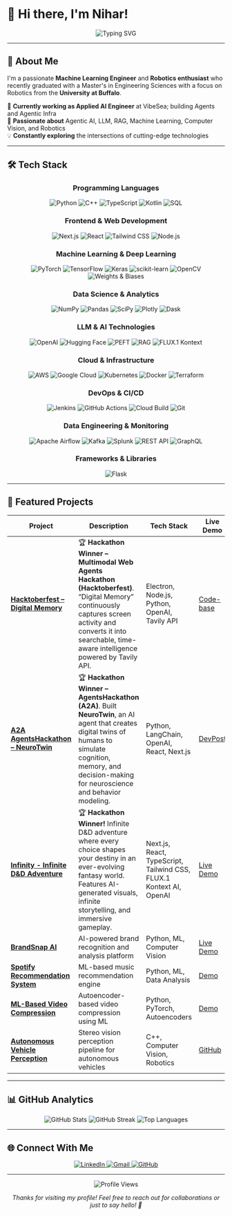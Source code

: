 # 👋 Hi there, I'm Nihar!

<div align="center">
  <img src="https://readme-typing-svg.herokuapp.com?font=Fira+Code&weight=500&size=28&pause=1000&color=4F8CC9&center=true&vCenter=true&width=435&lines=Machine+Learning+Engineer;Robotics+Enthusiast;Computer+Vision+Developer" alt="Typing SVG" />
</div>

---

## 🚀 About Me

I'm a passionate **Machine Learning Engineer** and **Robotics enthusiast** who recently graduated with a Master's in Engineering Sciences with a focus on Robotics from the **University at Buffalo**. 

🔬 **Currently working as Applied AI Engineer** at VibeSea; building Agents and Agentic Infra   
🎯 **Passionate about** Agentic AI, LLM, RAG, Machine Learning, Computer Vision, and Robotics  
💡 **Constantly exploring** the intersections of cutting-edge technologies

---

## 🛠️ Tech Stack

<div align="center">

### Programming Languages
![Python](https://img.shields.io/badge/python-3670A0?style=for-the-badge&logo=python&logoColor=ffdd54)
![C++](https://img.shields.io/badge/c++-%2300599C.svg?style=for-the-badge&logo=c%2B%2B&logoColor=white)
![TypeScript](https://img.shields.io/badge/typescript-%23007ACC.svg?style=for-the-badge&logo=typescript&logoColor=white)
![Kotlin](https://img.shields.io/badge/kotlin-%230095D5.svg?style=for-the-badge&logo=kotlin&logoColor=white)
![SQL](https://img.shields.io/badge/SQL-000000?style=for-the-badge&logo=sql&logoColor=white)

### Frontend & Web Development
![Next.js](https://img.shields.io/badge/Next.js-000000?style=for-the-badge&logo=next.js&logoColor=white)
![React](https://img.shields.io/badge/React-20232A?style=for-the-badge&logo=react&logoColor=61DAFB)
![Tailwind CSS](https://img.shields.io/badge/Tailwind_CSS-38B2AC?style=for-the-badge&logo=tailwind-css&logoColor=white)
![Node.js](https://img.shields.io/badge/node.js-6DA55F?style=for-the-badge&logo=node.js&logoColor=white)

### Machine Learning & Deep Learning
![PyTorch](https://img.shields.io/badge/PyTorch-%23EE4C2C.svg?style=for-the-badge&logo=PyTorch&logoColor=white)
![TensorFlow](https://img.shields.io/badge/TensorFlow-%23FF6F00.svg?style=for-the-badge&logo=TensorFlow&logoColor=white)
![Keras](https://img.shields.io/badge/Keras-%23D00000.svg?style=for-the-badge&logo=Keras&logoColor=white)
![scikit-learn](https://img.shields.io/badge/scikit--learn-%23F7931E.svg?style=for-the-badge&logo=scikit-learn&logoColor=white)
![OpenCV](https://img.shields.io/badge/OpenCV-27338e?style=for-the-badge&logo=opencv&logoColor=white)
![Weights & Biases](https://img.shields.io/badge/Weights_&_Biases-FFBE00?style=for-the-badge&logo=weightsandbiases&logoColor=black)

### Data Science & Analytics
![NumPy](https://img.shields.io/badge/numpy-%23013243.svg?style=for-the-badge&logo=numpy&logoColor=white)
![Pandas](https://img.shields.io/badge/pandas-%23150458.svg?style=for-the-badge&logo=pandas&logoColor=white)
![SciPy](https://img.shields.io/badge/SciPy-%230C55A5.svg?style=for-the-badge&logo=scipy&logoColor=white)
![Plotly](https://img.shields.io/badge/Plotly-%233F4F75.svg?style=for-the-badge&logo=plotly&logoColor=white)
![Dask](https://img.shields.io/badge/Dask-FF6B6B?style=for-the-badge&logo=dask&logoColor=white)

### LLM & AI Technologies
![OpenAI](https://img.shields.io/badge/OpenAI-412991?style=for-the-badge&logo=openai&logoColor=white)
![Hugging Face](https://img.shields.io/badge/Hugging%20Face-FF6B6B?style=for-the-badge&logo=huggingface&logoColor=white)
![PEFT](https://img.shields.io/badge/PEFT-000000?style=for-the-badge&logo=peft&logoColor=white)
![RAG](https://img.shields.io/badge/RAG-000000?style=for-the-badge&logo=rag&logoColor=white)
![FLUX.1 Kontext](https://img.shields.io/badge/FLUX.1%20Kontext-000000?style=for-the-badge&logo=flux&logoColor=white)

### Cloud & Infrastructure
![AWS](https://img.shields.io/badge/AWS-%23FF9900.svg?style=for-the-badge&logo=amazon-aws&logoColor=white)
![Google Cloud](https://img.shields.io/badge/Google%20Cloud-%234285F4.svg?style=for-the-badge&logo=google-cloud&logoColor=white)
![Kubernetes](https://img.shields.io/badge/Kubernetes-326CE5?style=for-the-badge&logo=kubernetes&logoColor=white)
![Docker](https://img.shields.io/badge/Docker-2496ED?style=for-the-badge&logo=docker&logoColor=white)
![Terraform](https://img.shields.io/badge/Terraform-7B42BC?style=for-the-badge&logo=terraform&logoColor=white)

### DevOps & CI/CD
![Jenkins](https://img.shields.io/badge/jenkins-%232C5263.svg?style=for-the-badge&logo=jenkins&logoColor=white)
![GitHub Actions](https://img.shields.io/badge/GitHub_Actions-2088FF?style=for-the-badge&logo=github-actions&logoColor=white)
![Cloud Build](https://img.shields.io/badge/Cloud_Build-4285F4?style=for-the-badge&logo=google-cloud&logoColor=white)
![Git](https://img.shields.io/badge/Git-F05032?style=for-the-badge&logo=git&logoColor=white)

### Data Engineering & Monitoring
![Apache Airflow](https://img.shields.io/badge/Apache_Airflow-017CEE?style=for-the-badge&logo=apache-airflow&logoColor=white)
![Kafka](https://img.shields.io/badge/Kafka-231F20?style=for-the-badge&logo=apache-kafka&logoColor=white)
![Splunk](https://img.shields.io/badge/Splunk-000000?style=for-the-badge&logo=splunk&logoColor=white)
![REST API](https://img.shields.io/badge/REST_API-000000?style=for-the-badge&logo=rest&logoColor=white)
![GraphQL](https://img.shields.io/badge/GraphQL-E10098?style=for-the-badge&logo=graphql&logoColor=white)

### Frameworks & Libraries
![Flask](https://img.shields.io/badge/flask-%23000.svg?style=for-the-badge&logo=flask&logoColor=white)

</div>

---

## 🎯 Featured Projects

<div align="center">

| Project | Description | Tech Stack | Live Demo |
|---------|-------------|------------|-----------|
| **[Hacktoberfest – Digital Memory](https://github.com/NiharP31/DIgital_Memory)** | 🏆 **Hackathon Winner – Multimodal Web Agents Hackathon (Hacktoberfest)**. “Digital Memory” continuously captures screen activity and converts it into searchable, time-aware intelligence powered by Tavily API. | Electron, Node.js, Python, OpenAI, Tavily API | [Code-base](https://github.com/NiharP31/DIgital_Memory) |
| **[A2A AgentsHackathon – NeuroTwin](https://devpost.com/software/neurotwin)** | 🏆 **Hackathon Winner – AgentsHackathon (A2A)**. Built **NeuroTwin**, an AI agent that creates digital twins of humans to simulate cognition, memory, and decision-making for neuroscience and behavior modeling. | Python, LangChain, OpenAI, React, Next.js | [DevPost](https://devpost.com/software/neurotwin) |
| **[Infinity - Infinite D&D Adventure](https://github.com/NiharP31/infinity)** | 🏆 **Hackathon Winner!** Infinite D&D adventure where every choice shapes your destiny in an ever-evolving fantasy world. Features AI-generated visuals, infinite storytelling, and immersive gameplay. | Next.js, React, TypeScript, Tailwind CSS, FLUX.1 Kontext AI, OpenAI | [Live Demo](https://infinity-i8th8ilpa-nihars-projects-208160a5.vercel.app/game) |
| **[BrandSnap AI](https://brandsnap-ai.style.dev/)** | AI-powered brand recognition and analysis platform | Python, ML, Computer Vision | [Live Demo](https://brandsnap-ai.style.dev/) |
| **[Spotify Recommendation System](https://niharp31.github.io/Spotify_Recommender_system/)** | ML-based music recommendation engine | Python, ML, Data Analysis | [Demo](https://niharp31.github.io/Spotify_Recommender_system/) |
| **[ML-Based Video Compression](https://niharp31.github.io/ML_ViC/)** | Autoencoder-based video compression using ML | Python, PyTorch, Autoencoders | [Demo](https://niharp31.github.io/ML_ViC/) |
| **[Autonomous Vehicle Perception](https://github.com/NiharP31/Autonomous-Vehicle-Perception-Pipeline-using-Stereo-Vision)** | Stereo vision perception pipeline for autonomous vehicles | C++, Computer Vision, Robotics | [GitHub](https://github.com/NiharP31/Autonomous-Vehicle-Perception-Pipeline-using-Stereo-Vision) |

</div>

---

## 📊 GitHub Analytics

<div align="center">
  <img src="https://github-readme-stats.vercel.app/api?username=NiharP31&theme=nightowl&hide_border=false&include_all_commits=false&count_private=false&show_icons=true" alt="GitHub Stats" />
  
  <img src="https://github-readme-streak-stats.herokuapp.com/?user=NiharP31&theme=nightowl&hide_border=false" alt="GitHub Streak" />
  
  <img src="https://github-readme-stats.vercel.app/api/top-langs/?username=NiharP31&theme=nightowl&hide_border=false&include_all_commits=false&count_private=false&layout=compact" alt="Top Languages" />
</div>

---

## 🌐 Connect With Me

<div align="center">
  <a href="https://linkedin.com/in/nihar-prakash-asare">
    <img src="https://img.shields.io/badge/LinkedIn-%230077B5.svg?style=for-the-badge&logo=linkedin&logoColor=white" alt="LinkedIn" />
  </a>
  <a href="mailto:niharasare@gmail.com">
    <img src="https://img.shields.io/badge/Gmail-D14836?style=for-the-badge&logo=gmail&logoColor=white" alt="Gmail" />
  </a>
  <a href="https://github.com/NiharP31">
    <img src="https://img.shields.io/badge/GitHub-100000?style=for-the-badge&logo=github&logoColor=white" alt="GitHub" />
  </a>
</div>

---

<div align="center">
  <img src="https://visitcount.itsvg.in/api?id=NiharP31&icon=0&color=0" alt="Profile Views" />
  
  *Thanks for visiting my profile! Feel free to reach out for collaborations or just to say hello! 👋*
</div>
